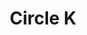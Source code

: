 ---
title: "Circle K"
url: /apache-junction/circle-k-west-superstition-boulevard-2/
shop: convenience
---